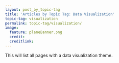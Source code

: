 ```yaml
---
layout: post_by_topic-tag
title: 'Articles by Topic Tag: Data Visualization'
topic-tag: visualization
permalink: topic-tag/visualization/
image:
  feature: planeBanner.png
  credit: 
  creditlink: 
---
```


This will list all pages with a data visualization theme.
